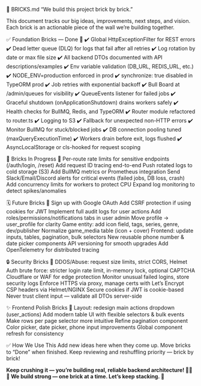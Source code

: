🧱 BRICKS.md
“We build this project brick by brick.”

This document tracks our big ideas, improvements, next steps, and vision.
Each brick is an actionable piece of the wall we’re building together.

✅ Foundation Bricks — Done 🧱
✔️ Global HttpExceptionFilter for REST errors
✔️ Dead letter queue (DLQ) for logs that fail after all retries
✔️ Log rotation by date or max file size
✔️ All backend DTOs documented with API descriptions/examples
✔️ Env variable validation (DB_URL, REDIS_URL, etc.)
✔️ NODE_ENV=production enforced in prod
✔️ synchronize: true disabled in TypeORM prod
✔️ Job retries with exponential backoff
✔️ Bull Board at /admin/queues for visibility
✔️ QueueEvents listener for failed jobs
✔️ Graceful shutdown (onApplicationShutdown) drains workers safely
✔️ Health checks for BullMQ, Redis, and TypeORM
✔️ Router module refactored to router.ts
✔️ Logging to S3
✔️ Fallback for unexpected non-HTTP errors
✔️ Monitor BullMQ for stuck/blocked jobs
✔️ DB connection pooling tuned (maxQueryExecutionTime)
✔️ Workers drain before exit, logs flushed
✔️ AsyncLocalStorage or cls-hooked for request scoping

🚧 Bricks In Progress 🧱
Per-route rate limits for sensitive endpoints (/auth/login, /reset)
Add request ID tracing end-to-end
Push rotated logs to cold storage (S3)
Add BullMQ metrics or Prometheus integration
Send Slack/Email/Discord alerts for critical events (failed jobs, DB loss, crash)
Add concurrency limits for workers to protect CPU
Expand log monitoring to detect spikes/anomalies

🗓️ Future Bricks 🧱
Sign up with Google OAuth
Add CSRF protection if using cookies for JWT
Implement full audit logs for user actions
Add roles/permissions/notifications tabs in user admin
Move profile → user_profile for clarity
Game entity: add icon field, tags, series, genre, dev/publisher
Normalize game_media table (icon + cover)
Frontend: update inputs, tables, pagination, bulk selectors
New reusable phone number & date picker components
API versioning for smooth upgrades
Add OpenTelemetry for distributed tracing

🔒 Security Bricks 🧱
DDOS/Abuse: request size limits, strict CORS, Helmet
Auth brute force: stricter login rate limit, in-memory lock, optional CAPTCHA
Cloudflare or WAF for edge protection
Monitor unusual failed logins, store security logs
Enforce HTTPS via proxy, manage certs with Let’s Encrypt
CSP headers via Helmet/NGINX
Secure cookies if JWT is cookie-based
Never trust client input — validate all DTOs server-side

✨ Frontend Polish Bricks 🧱
Layout: redesign main actions dropdown (user_actions)
Add modern table UI with flexible selectors & bulk events
Make rows per page selector more intuitive
Refine pagination component
Color picker, date picker, phone input improvements
Global component refresh for consistency

✅ How We Use This
Add new ideas here when they come up.
Move bricks to “Done” when finished.
Keep reviewing and reshuffling priority — brick by brick!

**Keep crushing it — you’re building real, reliable backend architecture! 💪✨**
**🧱 We build strong — one brick at a time. Let’s keep stacking. 🚀**
